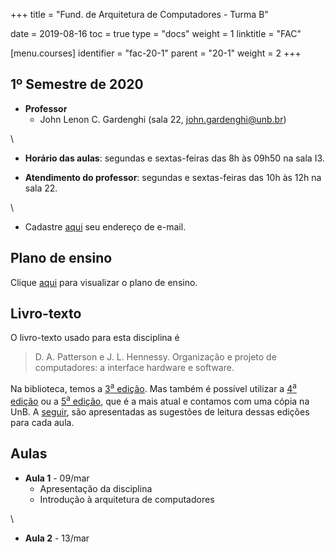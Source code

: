 +++
title = "Fund. de Arquitetura de Computadores - Turma B"

date = 2019-08-16
toc = true
type = "docs"
weight = 1
linktitle = "FAC"

[menu.courses]
  identifier = "fac-20-1"
  parent = "20-1"
  weight = 2
+++

## 1º Semestre de 2020

* **Professor**
   * John Lenon C. Gardenghi (sala 22, john.gardenghi@unb.br)

\

* **Horário das aulas**: segundas e sextas-feiras das 8h às 09h50 na sala I3.

* **Atendimento do professor**: segundas e sextas-feiras das 10h às 12h na sala 22.

\

* Cadastre [aqui](https://forms.gle/hEPBPvEvCkbNPt767) seu endereço de
  e-mail.

## Plano de ensino

Clique [aqui](/courses/2020_1/fac/plano_fac_20_1.pdf) para visualizar
o plano de ensino.

## Livro-texto

O livro-texto usado para esta disciplina é

> D. A. Patterson e J. L. Hennessy. Organização e projeto de
  computadores: a interface hardware e software.

Na biblioteca, temos a [3<sup>a</sup>
edição](http://search.ebscohost.com/login.aspx?direct=true&db=cat07149a&AN=buin.952499&lang=pt-br&site=eds-live). Mas
também é possível utilizar a [4<sup>a</sup>
edição](https://www.sciencedirect.com/book/9788535235852/organizacao-e-projeto-de-computadores)
ou a [5<sup>a</sup>
edição](http://search.ebscohost.com/login.aspx?direct=true&db=cat07149a&AN=buin.1041441&lang=pt-br&site=eds-live),
que é a mais atual e contamos com uma cópia na UnB. A
[seguir](#aulas), são apresentadas as sugestões de leitura dessas
edições para cada aula.

## Aulas

* **Aula 1** - 09/mar
  * Apresentação da disciplina
  * Introdução à arquitetura de computadores

\

* **Aula 2** - 13/mar